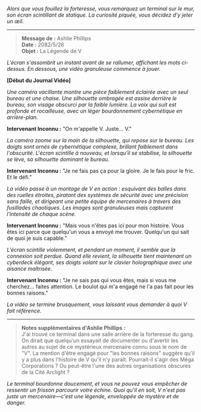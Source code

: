 _Alors que vous fouillez la forteresse, vous remarquez un terminal sur le mur, son écran scintillant de statique. La curiosité piquée, vous décidez d'y jeter un œil._

---

> **Message de :** Ashlie Phillips  
> **Date :** 2082/5/26  
> **Objet :** La Légende de V

_L'écran s'assombrit un instant avant de se rallumer, affichant les mots ci-dessus. En dessous, une vidéo granuleuse commence à jouer._

**[Début du Journal Vidéo]**

_Une caméra vacillante montre une pièce faiblement éclairée avec un seul bureau et une chaise. Une silhouette ombragée est assise derrière le bureau, son visage obscurci par la faible lumière. La voix qui suit est profonde et rocailleuse, avec un léger bourdonnement cybernétique en arrière-plan._

**Intervenant Inconnu :** "On m'appelle V. Juste... V."

_La caméra zoome sur la main de la silhouette, qui repose sur le bureau. Les doigts sont ornés de cybernétique complexe, brillant faiblement dans l'obscurité. L'écran scintille à nouveau, et lorsqu'il se stabilise, la silhouette se lève, sa silhouette dominant le bureau._

**Intervenant Inconnu :** "Je ne fais pas ça pour la gloire. Je le fais pour le fric. Et le défi."

_La vidéo passe à un montage de V en action : esquivant des balles dans des ruelles étroites, piratant des systèmes de sécurité avec une précision sans faille, et dirigeant une petite équipe de mercenaires à travers des fusillades chaotiques. Les images sont granuleuses mais capturent l'intensité de chaque scène._

**Intervenant Inconnu :** "Mais vous n'êtes pas ici pour mon histoire. Vous êtes ici parce que quelqu'un vous a envoyé me trouver. Quelqu'un qui sait de quoi je suis capable."

_L'écran scintille violemment, et pendant un moment, il semble que la connexion soit perdue. Quand elle revient, la silhouette tient maintenant un cyberdeck élégant, ses doigts volant sur le clavier holographique avec une aisance maîtrisée._

**Intervenant Inconnu :** "Je ne sais pas qui vous êtes, mais si vous me cherchez... faites attention. Le boulot qui m'a engagé ne l'a pas fait pour les bonnes raisons."

_La vidéo se termine brusquement, vous laissant vous demander à quoi V fait référence._

---

> **Notes supplémentaires d'Ashlie Phillips :**  
> J'ai trouvé ce terminal dans une salle arrière de la forteresse du gang. On dirait que quelqu'un essayait de documenter ou d'avertir les autres au sujet de ce mystérieux mercenaire connu sous le nom de "V". La mention d'être engagé pour "les bonnes raisons" suggère qu'il y a plus dans l'histoire de V qu'il n'y paraît. Pourrait-il s'agir des Méga Corporations ? Ou peut-être l'une des autres organisations obscures de la Cité Arclight ?

_Le terminal bourdonne doucement, et vous ne pouvez vous empêcher de ressentir un frisson parcourir votre échine. Quoi qu'il en soit, V n'est pas juste un mercenaire—c'est une légende, enveloppée de mystère et de danger._
